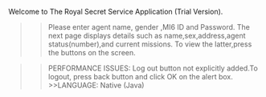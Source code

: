 

Welcome to The Royal Secret Service Application (Trial Version).
>>Please enter agent name, gender ,MI6 ID and Password. The next page displays details such as name,sex,address,agent status(number),and current missions. 
>>To view the latter,press the buttons on the screen.

>>PERFORMANCE ISSUES: Log out button not explicitly added.To logout, press back button and click OK on the alert box. >>LANGUAGE: Native (Java)
